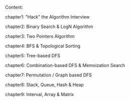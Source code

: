 Content:

chapter1: "Hack" the Algorithm Interview

chapter2: Binary Search & LogN Algorithm

chapter3: Two Pointers Algorithm

chapter4: BFS & Topological Sorting

chapter5: Tree-based DFS

chapter6: Combination-based DFS & Memoization Search

chapter7: Permutation / Graph based DFS

chapter8: Stack, Queue, Hash & Heap

chapter9: Interval, Array & Matrix